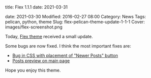 title: Flex 1.1.1
date: 2021-03-31

date: 2021-03-30
Modified: 2016-02-27 08:00
Category: News
Tags: pelican, python, theme
Slug: flex-pelican-theme-update-1-1-1
Cover: images/flex-screenshot.png

Today, [Flex theme](https://github.com/alexandrevicenzi/Flex) received a small update.

Some bugs are now fixed. I think the most important fixes are:

- [Bug in CSS with placement of "Newer Posts" button](https://github.com/alexandrevicenzi/Flex/issues/21)
- [Posts preview on main page](https://github.com/alexandrevicenzi/Flex/issues/14)

Hope you enjoy this theme.

